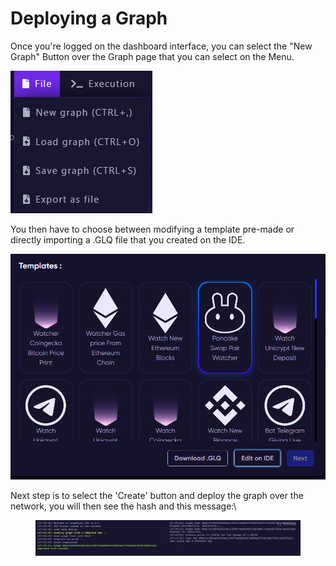 # Deploying a Graph

Once you're logged on the dashboard interface, you can select the "New Graph" Button over the Graph page that you can select on the Menu.

![](<../../.gitbook/assets/image (1).png>)

You then have to choose between modifying a template pre-made or directly importing a .GLQ file that you created on the IDE.

![](<../../.gitbook/assets/image (8).png>)

Next step is to select the 'Create' button and deploy the graph over the network, you will then see the hash and this message:\


<figure><img src="../../.gitbook/assets/Screenshot 2023-02-07 at 7.01.32 PM.png" alt=""><figcaption></figcaption></figure>
